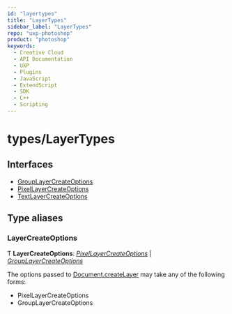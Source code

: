 ```yaml
---
id: "layertypes"
title: "LayerTypes"
sidebar_label: "LayerTypes"
repo: "uxp-photoshop"
product: "photoshop"
keywords:
  - Creative Cloud
  - API Documentation
  - UXP
  - Plugins
  - JavaScript
  - ExtendScript
  - SDK
  - C++
  - Scripting
---
```


# types/LayerTypes

## Interfaces

- [GroupLayerCreateOptions](/ps_reference/objects/createoptions/grouplayercreateoptions/)
- [PixelLayerCreateOptions](/ps_reference/objects/createoptions/pixellayercreateoptions/)
- [TextLayerCreateOptions](/ps_reference/objects/createoptions/textlayercreateoptions/)

## Type aliases

### LayerCreateOptions

Ƭ **LayerCreateOptions**: [*PixelLayerCreateOptions*](/ps_reference/objects/createoptions/pixellayercreateoptions/) \| [*GroupLayerCreateOptions*](/ps_reference/objects/createoptions/grouplayercreateoptions/)

The options passed to [Document.createLayer](/ps_reference/classes/document/#createlayer) may take any of the following forms:
- PixelLayerCreateOptions
- GroupLayerCreateOptions
